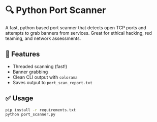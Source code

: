 # 🔍 Python Port Scanner

A fast, python based port scanner that detects open TCP ports and attempts to grab banners from services. Great for ethical hacking, red teaming, and network assessments.

## 🚀 Features

- Threaded scanning (fast!)
- Banner grabbing
- Clean CLI output with `colorama`
- Saves output to `port_scan_report.txt`

## ✅ Usage

```bash
pip install -r requirements.txt
python port_scanner.py
